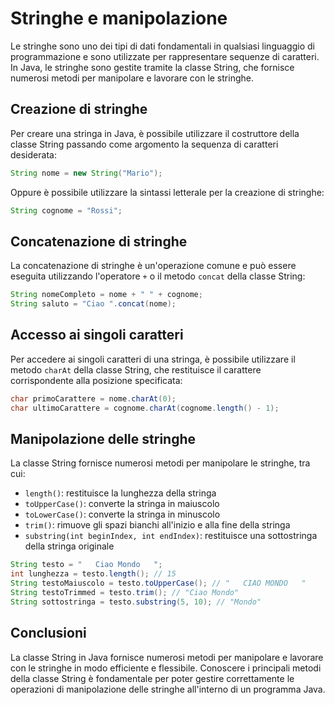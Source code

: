 # Stringhe e manipolazione

Le stringhe sono uno dei tipi di dati fondamentali in qualsiasi linguaggio di programmazione e sono utilizzate per rappresentare sequenze di caratteri. In Java, le stringhe sono gestite tramite la classe String, che fornisce numerosi metodi per manipolare e lavorare con le stringhe.

## Creazione di stringhe

Per creare una stringa in Java, è possibile utilizzare il costruttore della classe String passando come argomento la sequenza di caratteri desiderata:

```java
String nome = new String("Mario");
```

Oppure è possibile utilizzare la sintassi letterale per la creazione di stringhe:

```java
String cognome = "Rossi";
```

## Concatenazione di stringhe

La concatenazione di stringhe è un'operazione comune e può essere eseguita utilizzando l'operatore `+` o il metodo `concat` della classe String:

```java
String nomeCompleto = nome + " " + cognome;
String saluto = "Ciao ".concat(nome);
```

## Accesso ai singoli caratteri

Per accedere ai singoli caratteri di una stringa, è possibile utilizzare il metodo `charAt` della classe String, che restituisce il carattere corrispondente alla posizione specificata:

```java
char primoCarattere = nome.charAt(0);
char ultimoCarattere = cognome.charAt(cognome.length() - 1);
```

## Manipolazione delle stringhe

La classe String fornisce numerosi metodi per manipolare le stringhe, tra cui:

- `length()`: restituisce la lunghezza della stringa
- `toUpperCase()`: converte la stringa in maiuscolo
- `toLowerCase()`: converte la stringa in minuscolo
- `trim()`: rimuove gli spazi bianchi all'inizio e alla fine della stringa
- `substring(int beginIndex, int endIndex)`: restituisce una sottostringa della stringa originale

```java
String testo = "   Ciao Mondo   ";
int lunghezza = testo.length(); // 15
String testoMaiuscolo = testo.toUpperCase(); // "   CIAO MONDO   "
String testoTrimmed = testo.trim(); // "Ciao Mondo"
String sottostringa = testo.substring(5, 10); // "Mondo"
```

## Conclusioni

La classe String in Java fornisce numerosi metodi per manipolare e lavorare con le stringhe in modo efficiente e flessibile. Conoscere i principali metodi della classe String è fondamentale per poter gestire correttamente le operazioni di manipolazione delle stringhe all'interno di un programma Java.